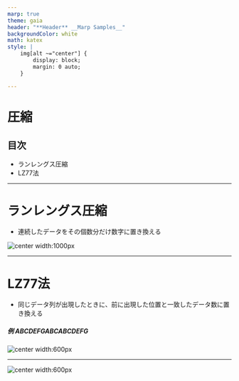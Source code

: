 ```yaml
---
marp: true
theme: gaia
header: "**Header** __Marp Samples__"
backgroundColor: white
math: katex
style: |
    img[alt ~="center"] {
        display: block;
        margin: 0 auto;
    }

---
```

# 圧縮
## 目次
- ランレングス圧縮
- LZ77法


---
# ランレングス圧縮
- 連続したデータをその個数分だけ数字に置き換える

![center width:1000px](images/Run-Length.png)



---
# LZ77法
- 同じデータ列が出現したときに、前に出現した位置と一致したデータ数に置き換える 

##### 例 ABCDEFGABCABCDEFG

![center width:600px](images/LZ77_method1.png)

---

![center width:600px](images/LZ77_method2.png)